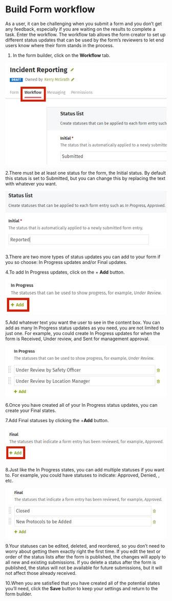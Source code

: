 # Build Form workflow



As a user, it can be challenging when you submit a form and you don’t get any feedback, especially if you are waiting on the results to complete a task. Enter the workflow. The workflow tab allows the form creator to set up different status updates that can be used by the form’s reviewers to let end users know where their form stands in the process.

1. In the form builder, click on the **Workflow** tab.  

![](../../../.gitbook/assets/1%20%2843%29.png)

2.There must be at least one status for the form, the Initial status. By default this status is set to Submitted, but you can change this by replacing the text with whatever you want.

![](../../../.gitbook/assets/2%20%2843%29.png)



3.There are two more types of status updates you can add to your form if you so choose: In Progress updates and/or Final updates.

4.To add In Progress updates, click on the + **Add** button.

![](../../../.gitbook/assets/4%20%2834%29.png)

5.Add whatever text you want the user to see in the content box. You can add as many In Progress status updates as you need, you are not limited to just one. For example, you could create In Progress updates for when the form is Received, Under review, and Sent for management approval.

![](../../../.gitbook/assets/5%20%287%29.png)



6.Once you have created all of your In Progress status updates, you can create your Final states.

7.Add Final statuses by clicking the +**Add** button.

![](../../../.gitbook/assets/6%20%2817%29.png)

8.Just like the In Progress states, you can add multiple statuses if you want to. For example, you could have statuses to indicate: Approved, Denied, , etc.

![](../../../.gitbook/assets/7%20%2810%29.png)



9.Your statuses can be edited, deleted, and reordered, so you don’t need to worry about getting them exactly right the first time. If you edit the text or order of the status lists after the form is published, the changes will apply to all new and existing submissions. If you delete a status after the form is published, the status will not be available for future submissions, but it will not affect those already received.

10.When you are satisfied that you have created all of the potential states you’ll need, click the **Save** button to keep your settings and return to the form builder.


